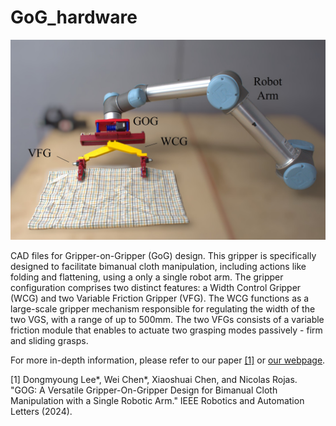 # GoG_hardware

![gog_img](./img/GoG_img.jpg)

CAD files for Gripper-on-Gripper (GoG) design. This gripper is specifically designed to facilitate bimanual cloth manipulation, including actions like folding and flattening, using a only a single robot arm. The gripper configuration comprises two distinct features: a Width Control Gripper (WCG) and two Variable Friction Gripper (VFG). 
The WCG functions as a large-scale gripper mechanism responsible for regulating the width of the two VGS, with a range of up to 500mm. 
The two VFGs consists of a variable friction module that enables to actuate two grasping modes passively - firm and sliding grasps.

For more in-depth information, please refer to our paper [[1]](https://ieeexplore.ieee.org/abstract/document/10410659) or [our webpage](https://sites.google.com/view/gripperongripper).

[1] Dongmyoung Lee*, Wei Chen*, Xiaoshuai Chen, and Nicolas Rojas. "GOG: A Versatile Gripper-On-Gripper Design for Bimanual Cloth Manipulation with a Single Robotic Arm." IEEE Robotics and Automation Letters (2024).
